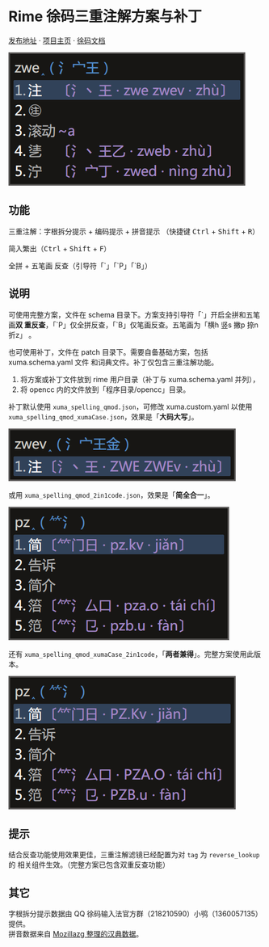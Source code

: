 # Rime 徐码三重注解方案与补丁

[发布地址](https://github.com/Ace-Who/rime-xuma-spelling) ·
[项目主页](https://ace-who.github.io/rime-xuma-spelling/) ·
[徐码文档](https://www.xumax.top)

![效果图](demo.png)

## 功能

三重注解：字根拆分提示 + 编码提示 + 拼音提示
（快捷键 <kbd>Ctrl</kbd> + <kbd>Shift</kbd> + <kbd>R</kbd>）

简入繁出（<kbd>Ctrl</kbd> + <kbd>Shift</kbd> + <kbd>F</kbd>）

全拼 + 五笔画 反查（引导符「\`」「\`P」「\`B」）

## 说明

可使用完整方案，文件在 schema 目录下。方案支持引导符「\`」开启全拼和五笔画**双
重反查**，「\`P」仅全拼反查，「\`B」仅笔画反查。五笔画为「横h 竖s 撇p 捺n 折z」
。

也可使用补丁，文件在 patch 目录下。需要自备基础方案，包括 xuma.schema.yaml 文件
和词典文件。补丁仅包含三重注解功能。

1. 将方案或补丁文件放到 rime 用户目录（补丁与 xuma.schema.yaml 并列），
2. 将 opencc 内的文件放到「程序目录/opencc」目录。

补丁默认使用 `xuma_spelling_qmod.json`，可修改 xuma.custom.yaml 以使用
`xuma_spelling_qmod_xumaCase.json`，效果是「**大码大写**」。

![大码大写版本效果图](demo_xumaCase.png)

或用 `xuma_spelling_qmod_2in1code.json`，效果是「**简全合一**」。

![简全合一版本效果图](demo_2in1code.png)

还有 `xuma_spelling_qmod_xumaCase_2in1code`，「**两者兼得**」。完整方案使用此版
本。

![大码大写简全合一版本效果图](demo_xumaCase_2in1code.png)

## 提示

结合反查功能使用效果更佳，三重注解滤镜已经配置为对 `tag` 为 `reverse_lookup` 的
相关组件生效。（完整方案已包含双重反查功能）

## 其它

字根拆分提示数据由 QQ 徐码输入法官方群（218210590）小鸮（1360057135）提供。  
拼音数据来自 [Mozillazg 整理的汉典数据](https://github.com/mozillazg/pinyin-data)。
